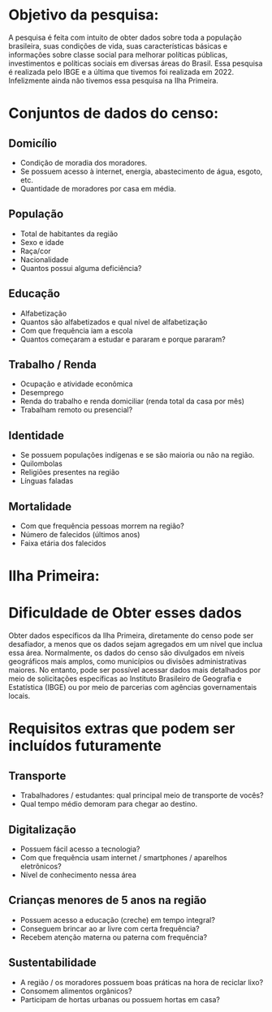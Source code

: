 # Objetivo da pesquisa: 

A pesquisa é feita com intuito de obter dados sobre toda a população brasileira, suas condições de vida, suas características básicas e informações sobre classe social para melhorar políticas públicas, investimentos e políticas sociais em diversas áreas do Brasil. Essa pesquisa é realizada pelo IBGE e a última que tivemos foi realizada em 2022. Infelizmente ainda não tivemos essa pesquisa na Ilha Primeira. 

 # Conjuntos de dados do censo:

## Domicílio 
* Condição de moradia dos moradores. 
* Se possuem acesso à internet, energia, abastecimento de água, esgoto, etc. 
* Quantidade de moradores por casa em média. 

## População 

* Total de habitantes da região 
* Sexo e idade 
* Raça/cor 
* Nacionalidade 
* Quantos possui alguma deficiência? 

## Educação 
* Alfabetização 
* Quantos são alfabetizados e qual nível de alfabetização 
* Com que frequência iam a escola 
* Quantos começaram a estudar e pararam e porque pararam? 

## Trabalho / Renda 
* Ocupação e atividade econômica 
* Desemprego 
* Renda do trabalho e renda domiciliar (renda total da casa por mês) 
* Trabalham remoto ou presencial? 

## Identidade 
* Se possuem populações indígenas e se são maioria ou não na região. 
* Quilombolas 
* Religiões presentes na região 
* Línguas faladas 

## Mortalidade 
* Com que frequência pessoas morrem na região? 
* Número de falecidos (últimos anos) 
* Faixa etária dos falecidos 

# Ilha Primeira:

# Dificuldade de Obter esses dados

Obter dados específicos da Ilha Primeira, diretamente do censo pode ser desafiador, a menos que os dados sejam agregados em um nível que inclua essa área. Normalmente, os dados do censo são divulgados em níveis geográficos mais amplos, como municípios ou divisões administrativas maiores. No entanto, pode ser possível acessar dados mais detalhados por meio de solicitações específicas ao Instituto Brasileiro de Geografia e Estatística (IBGE) ou por meio de parcerias com agências governamentais locais.
 
# Requisitos extras que podem ser incluídos futuramente 

## Transporte 
* Trabalhadores / estudantes: qual principal meio de transporte de vocês? 
* Qual tempo médio demoram para chegar ao destino. 

## Digitalização 
* Possuem fácil acesso a tecnologia? 
* Com que frequência usam internet / smartphones / aparelhos eletrônicos? 
* Nível de conhecimento nessa área 

## Crianças menores de 5 anos na região 
* Possuem acesso a educação (creche) em tempo integral? 
* Conseguem brincar ao ar livre com certa frequência? 
* Recebem atenção materna ou paterna com frequência? 

## Sustentabilidade 
* A região / os moradores possuem boas práticas na hora de reciclar lixo? 
* Consomem alimentos orgânicos? 
* Participam de hortas urbanas ou possuem hortas em casa? 
